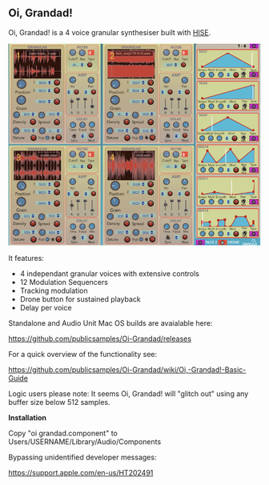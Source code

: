 ## **Oi, Grandad!**

Oi, Grandad! is a 4 voice granular synthesiser built with [HISE](http://hise.audio). 

![Oi, Grandad! ](https://github.com/publicsamples/Oi-Grandad/blob/main/oi%20grandad/oigrandad.png?raw=true)

It features:

 - 4 independant granular voices with extensive controls
 - 12 Modulation Sequencers  
 - Tracking modulation
 - Drone button for sustained playback
 - Delay per voice

Standalone and Audio Unit Mac OS builds are avaialable here:

https://github.com/publicsamples/Oi-Grandad/releases

For a quick overview of the functionality see:

https://github.com/publicsamples/Oi-Grandad/wiki/Oi,-Grandad!-Basic-Guide

Logic users please note: It seems Oi, Grandad! will "glitch out" using any buffer size below 512 samples.

**Installation**

Copy "oi grandad.component" to Users/USERNAME/Library/Audio/Components 

Bypassing unidentified developer messages:

https://support.apple.com/en-us/HT202491


